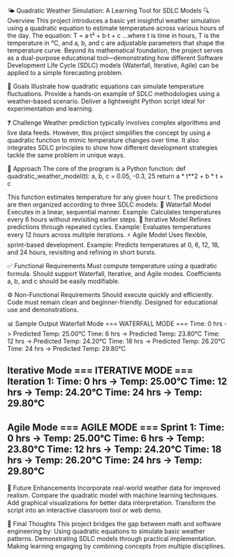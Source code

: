 🌤 Quadratic Weather Simulation: A Learning Tool for SDLC Models
🔍 Overview
This project introduces a basic yet insightful weather simulation using a quadratic equation to estimate temperature across various hours of the day. The equation:
T = a·t² + b·t + c
...where t is time in hours, T is the temperature in °C, and a, b, and c are adjustable parameters that shape the temperature curve.
Beyond its mathematical foundation, the project serves as a dual-purpose educational tool—demonstrating how different Software Development Life Cycle (SDLC) models (Waterfall, Iterative, Agile) can be applied to a simple forecasting problem.

🎯 Goals
Illustrate how quadratic equations can simulate temperature fluctuations.
Provide a hands-on example of SDLC methodologies using a weather-based scenario.
Deliver a lightweight Python script ideal for experimentation and learning.

❓ Challenge
Weather prediction typically involves complex algorithms and live data feeds. However, this project simplifies the concept by using a quadratic function to mimic temperature changes over time. It also integrates SDLC principles to show how different development strategies tackle the same problem in unique ways.

🧪 Approach
The core of the program is a Python function:
def quadratic_weather_model(t):
    a, b, c = 0.05, -0.3, 25
    return a * t**2 + b * t + c

This function estimates temperature for any given hour t. The predictions are then organized according to three SDLC models:
🧱 Waterfall Model
Executes in a linear, sequential manner.
Example: Calculates temperatures every 6 hours without revisiting earlier steps.
🔁 Iterative Model
Refines predictions through repeated cycles.
Example: Evaluates temperatures every 12 hours across multiple iterations.
⚡ Agile Model
Uses flexible, sprint-based development.
Example: Predicts temperatures at 0, 6, 12, 18, and 24 hours, revisiting and refining in short bursts.

✅ Functional Requirements
Must compute temperature using a quadratic formula.
Should support Waterfall, Iterative, and Agile modes.
Coefficients a, b, and c should be easily modifiable.

⚙️ Non-Functional Requirements
Should execute quickly and efficiently.
Code must remain clean and beginner-friendly.
Designed for educational use and demonstrations.

📊 Sample Output
Waterfall Mode
=== WATERFALL MODE ===
Time: 0 hrs -> Predicted Temp: 25.00°C
Time: 6 hrs -> Predicted Temp: 23.80°C
Time: 12 hrs -> Predicted Temp: 24.20°C
Time: 18 hrs -> Predicted Temp: 26.20°C
Time: 24 hrs -> Predicted Temp: 29.80°C

Iterative Mode
=== ITERATIVE MODE ===
Iteration 1:
Time: 0 hrs -> Temp: 25.00°C
Time: 12 hrs -> Temp: 24.20°C
Time: 24 hrs -> Temp: 29.80°C
---


Agile Mode
=== AGILE MODE ===
Sprint 1:
Time: 0 hrs -> Temp: 25.00°C
Time: 6 hrs -> Temp: 23.80°C
Time: 12 hrs -> Temp: 24.20°C
Time: 18 hrs -> Temp: 26.20°C
Time: 24 hrs -> Temp: 29.80°C
---


🚀 Future Enhancements
Incorporate real-world weather data for improved realism.
Compare the quadratic model with machine learning techniques.
Add graphical visualizations for better data interpretation.
Transform the script into an interactive classroom tool or web demo.

🧠 Final Thoughts
This project bridges the gap between math and software engineering by:
Using quadratic equations to simulate basic weather patterns.
Demonstrating SDLC models through practical implementation.
Making learning engaging by combining concepts from multiple disciplines.
